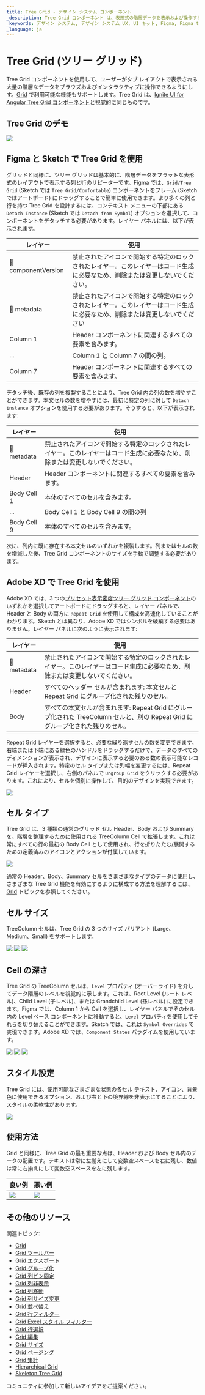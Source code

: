 ```yaml
---
title: Tree Grid - デザイン システム コンポーネント
_description: Tree Grid コンポーネント は、表形式の階層データを表示および操作する手段を提供します。
_keywords: デザイン システム, デザイン システム UX, UI キット, Figma, Figma to Angular, Figma からコードをエクスポート, Figma to HTML, Figma UI キット, Sketch, Ignite UI for Angular, Sketch to Angular, Angular, Angular デザイン システム, Sketch からコードをエクスポート, Angular 用のデザイン キット, Sketch HTML, Sketch to HTML, Sketch UI キット, Adobe XD, Adobe XD to Angular, Adobe XD からコードをエクスポート, Adobe XD to HTML, Adobe XD UI キット
_language: ja
---
```


# Tree Grid (ツリー グリッド)

Tree Grid コンポーネントを使用して、ユーザーがタブ レイアウトで表示される大量の階層なデータをブラウズおよびインタラクティブに操作できるようにしす。[Grid](grid.md) で利用可能な機能もサポートします。Tree Grid は、[Ignite UI for Angular Tree Grid コンポーネント](https://jp.infragistics.com/products/ignite-ui-angular/angular/components/treegrid/tree_grid.html)と視覚的に同じものです。

## Tree Grid のデモ

<img class="responsive-img" src="../images/tree_grid_demo.png" srcset="../images/tree_grid_demo@2x.png 2x" />

## Figma と Sketch で Tree Grid を使用

グリッドと同様に、ツリー グリッドは基本的に、階層データをフラットな表形式のレイアウトで表示する列と行のリピーターです。Figma では、`Grid/Tree Grid` (Sketch では `Tree Grid/Comfortable`) コンポーネントをフレーム (Sketch ではアートボード) にドラッグすることで簡単に使用できます。より多くの列と行を持つ Tree Grid を設計するには、コンテキスト メニューの下部にある `Detach Instance` (Sketch では `Detach from Symbol`) オプションを選択して、コンポーネントをデタッチする必要があります。レイヤー パネルには、以下が表示されます。

| レイヤー                        | 使用                                                                                                                                                  |
| ---------------------------- | ---------------------------------------------------------------------------------------------------------------------------------------------------- |
| 🚫 componentVersion &nbsp; | 禁止されたアイコンで開始する特定のロックされたレイヤー。このレイヤーはコード生成に必要なため、削除または変更しないでください。 |
| 🚫 metadata | 禁止されたアイコンで開始する特定のロックされたレイヤー。このレイヤーはコード生成に必要なため、削除または変更しないでください |
| Column 1                       | Header コンポーネントに関連するすべての要素を含みます。                                                                                                                |
| ...                            | Column 1 と Column 7 の間の列。                                            |
| Column 7                       | Header コンポーネントに関連するすべての要素を含みます。                                                                                                                |

デタッチ後、既存の列を複製することにより、Tree Grid 内の列の数を増やすことができます。本文セルの数を増やすには、最初に特定の列に対して `Detach instance` オプションを使用する必要があります。そうすると、以下が表示されます:

| レイヤー                        | 使用                                                                                                                                                  |
| ---------------------------- | ---------------------------------------------------------------------------------------------------------------------------------------------------- |
| 🚫 metadata | 禁止されたアイコンで開始する特定のロックされたレイヤー。このレイヤーはコード生成に必要なため、削除または変更しないでください。 |
| Header                      | Header コンポーネントに関連するすべての要素を含みます。                                                                                                              |
| Body Cell 1                       | 本体のすべてのセルを含みます。                                                                                                                   |
| ...                               | Body Cell 1 と Body Cell 9 の間の列                                      |
| Body Cell 9                       | 本体のすべてのセルを含みます。                                                                                                                   |

次に、列内に既に存在する本文セルのいずれかを複製します。列またはセルの数を増減した後、Tree Grid コンポーネントのサイズを手動で調整する必要があります。

## Adobe XD で Tree Grid を使用

Adobe XD では、3 つの[プリセット表示密度ツリー グリッド コンポーネント](grid-sizes.md)のいずれかを選択してアートボードにドラッグすると、レイヤー パネルで、Header と Body の両方に `Repeat Grid` を使用して構成を高速化していることがわかります。Sketch とは異なり、Adobe XD ではシンボルを破棄する必要はありません。レイヤー パネルに次のように表示されます:

| レイヤー                        | 使用                                                                                                                                                  |
| ---------------------------- | ---------------------------------------------------------------------------------------------------------------------------------------------------- |
| 🚫 metadata | 禁止されたアイコンで開始する特定のロックされたレイヤー。このレイヤーはコード生成に必要なため、削除または変更しないでください。|
| Header                       | すべてのヘッダー セルが含まれます: 本文セルと Repeat Grid にグループ化された残りのセル。                                                                                                                |
| Body                         | すべての本文セルが含まれます: Repeat Grid にグループ化された TreeColumn セルと、別の Repeat Grid にグループ化された残りのセル。                                                                                                                 |

Repeat Grid レイヤーを選択すると、必要な繰り返すセルの数を変更できます。右端または下端にある緑色のハンドルをドラッグするだけで、データのすべてのディメンションが表示され、デザインに表示する必要のある数の表示可能なレコードが挿入されます。特定のセル タイプまたは列幅を変更するには、Repeat Grid レイヤーを選択し、右側のパネルで `Ungroup Grid` をクリックする必要があります。これにより、セルを個別に操作して、目的のデザインを実現できます。

<img class="responsive-img" src="../images/tgrid_layers_panel_adobe_xd.png" srcset="../images/tgrid_layers_panel_adobe_xd@2x.png 2x" />

## セル タイプ

Tree Grid は、3 種類の通常のグリッド セル Header、Body および Summary を、階層を整理するために使用される TreeColumn Cell で拡張します。これは常にすべての行の最初の Body Cell として使用され、行を折りたたむ/展開するための定義済みのアイコンとアクションが付属しています。

<img class="responsive-img" src="../images/tree_grid_column_cell.png" srcset="../images/tree_grid_column_cell@2x.png 2x" />

通常の Header、Body、Summary セルをさまざまなタイプのデータに使用し、さまざまな Tree Grid 機能を有効にするように構成する方法を理解するには、[Grid](grid.md) トピックを参照してください。

## セル サイズ

TreeColumn セルは、Tree Grid の 3 つのサイズ バリアント (Large、Medium、Small) をサポートします。

<img class="responsive-img" src="../images/tree_grid_column_cell_large.png" srcset="../images/tree_grid_column_cell_large@2x.png 2x" />
<img class="responsive-img" src="../images/tree_grid_column_cell_medium.png" srcset="../images/tree_grid_column_cell_medium@2x.png 2x" />
<img class="responsive-img" src="../images/tree_grid_column_cell_small.png" srcset="../images/tree_grid_column_cell_small@2x.png 2x" />

## Cell の深さ

Tree Grid の TreeColumn セルは、`Level` プロパティ (オーバーライド) を介してデータ階層のレベルを視覚的に示します。これは、Root Level (ルート レベル)、Child Level (子レベル)、または Grandchild Level (孫レベル) に設定できます。Figma では、Column 1 から Cell を選択し、レイヤー パネルでそのセル内の Level ベース コンポーネントに移動すると、`Level` プロパティを使用してそれらを切り替えることができます。Sketch では、これは `Symbol Overrides` で実現できます。Adobe XD では、`Component States` パラダイムを使用しています。

<img class="responsive-img" src="../images/tree_grid_cell_body_root_level.png" srcset="../images/tree_grid_cell_body_root_level@2x.png 2x" />
<img class="responsive-img" src="../images/tree_grid_cell_body_child_level.png" srcset="../images/tree_grid_cell_body_child_level@2x.png 2x" />
<img class="responsive-img" src="../images/tree_grid_cell_body_grandchild_level.png" srcset="../images/tree_grid_cell_body_grandchild_level@2x.png 2x" />

## スタイル設定

Tree Grid には、使用可能なさまざまな状態の各セル テキスト、アイコン、背景色に使用できるオプション、および右と下の境界線を非表示にすることにより、スタイルの柔軟性があります。

<img class="responsive-img" src="../images/tree_grid_styling.png" srcset="../images/tree_grid_styling@2x.png 2x" />

## 使用方法

Grid と同様に、Tree Grid の最も重要な点は、Header および Body セル内のデータの配置です。テキストは常に左揃えにして変数空スペースを右に残し、数値は常に右揃えにして変数空スペースを左に残します。

| 良い例                                                                                                | 悪い例                                                                                                 |
| ------------------------------------------------------------------------------------------------- | ----------------------------------------------------------------------------------------------------- |
| <img class="responsive-img" src="../images/tree_grid_do1.png" srcset="../images/tree_grid_do1@2x.png 2x" /> | <img class="responsive-img" src="../images/tree_grid_dont1.png" srcset="../images/tree_grid_dont1@2x.png 2x" /> |

## その他のリソース

関連トピック:

- [Grid](grid.md)
- [Grid ツールバー](grid-toolbar.md)
- [Grid エクスポート](grid-export.md)
- [Grid グループ化](grid-grouping.md)
- [Grid 列ピン固定](grid-column-pinning.md)
- [Grid 列非表示](grid-column-hiding.md)
- [Grid 列移動](grid-column-moving.md)
- [Grid 列サイズ変更](grid-column-resizing.md)
- [Grid 並べ替え](grid-sorting.md)
- [Grid 行フィルター](grid-row-filter.md)
- [Grid Excel スタイル フィルター](grid-excel-style-filter.md)
- [Grid 行選択](grid-row-selection.md)
- [Grid 編集](grid-editing.md)
- [Grid サイズ](grid-sizes.md)
- [Grid ページング](grid-paging.md)
- [Grid 集計](grid-summaries.md)
- [Hierarchical Grid](hierarchical-grid.md)
- [Skeleton Tree Grid](tree-grid-skeleton.md)
  <div class="divider--half"></div>

コミュニティに参加して新しいアイデアをご提案ください。
